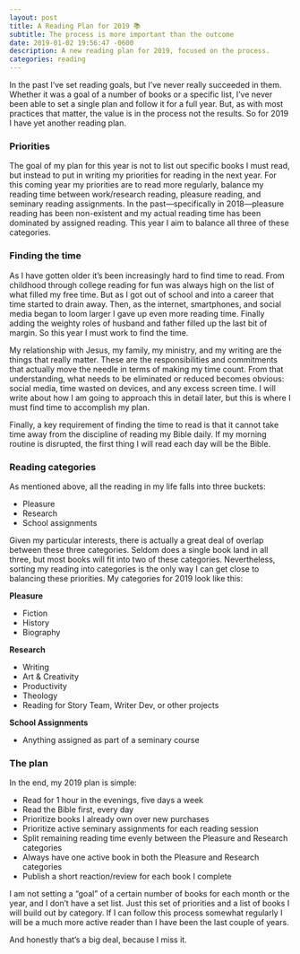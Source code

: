 ```yaml
---
layout: post
title: A Reading Plan for 2019 📚
subtitle: The process is more important than the outcome
date: 2019-01-02 19:56:47 -0600
description: A new reading plan for 2019, focused on the process.
categories: reading
---
```


In the past I’ve set reading goals, but I’ve never really succeeded in them. Whether it was a goal of a number of books or a specific list, I’ve never been able to set a single plan and follow it for a full year. But, as with most practices that matter, the value is in the process not the results. So for 2019 I have yet another reading plan.

### Priorities

The goal of my plan for this year is not to list out specific books I must read, but instead to put in writing my priorities for reading in the next year. For this coming year my priorities are to read more regularly, balance my reading time between work/research reading, pleasure reading, and seminary reading assignments. In the past—specifically in 2018—pleasure reading has been non-existent and my actual reading time has been dominated by assigned reading. This year I aim to balance all three of these categories.

### Finding the time

As I have gotten older it’s been increasingly hard to find time to read. From childhood through college reading for fun was always high on the list of what filled my free time. But as I got out of school and into a career that time started to drain away. Then, as the internet, smartphones, and social media began to loom larger I gave up even more reading time. Finally adding the weighty roles of husband and father filled up the last bit of margin. So this year I must work to find the time.

My relationship with Jesus, my family, my ministry, and my writing are the things that really matter. These are the responsibilities and commitments that actually move the needle in terms of making my time count. From that understanding, what needs to be eliminated or reduced becomes obvious: social media, time wasted on devices, and any excess screen time. I will write about how I am going to approach this in detail later, but this is where I must find time to accomplish my plan.

Finally, a key requirement of finding the time to read is that it cannot take time away from the discipline of reading my Bible daily. If my morning routine is disrupted, the first thing I will read each day will be the Bible.

### Reading categories

As mentioned above, all the reading in my life falls into three buckets:

- Pleasure
- Research
- School assignments

Given my particular interests, there is actually a great deal of overlap between these three categories. Seldom does a single book land in all three, but most books will fit into two of these categories. Nevertheless, sorting my reading into categories is the only way I can get close to balancing these priorities. My categories for 2019 look like this:

**Pleasure**
- Fiction
- History
- Biography

**Research**
- Writing
- Art & Creativity
- Productivity
- Theology
- Reading for Story Team, Writer Dev, or other projects

**School Assignments**
- Anything assigned as part of a seminary course

### The plan

In the end, my 2019 plan is simple:

- Read for 1 hour in the evenings, five days a week
- Read the Bible first, every day
- Prioritize books I already own over new purchases
- Prioritize active seminary assignments for each reading session
- Split remaining reading time evenly between the Pleasure and Research categories
- Always have one active book in both the Pleasure and Research categories
- Publish a short reaction/review for each book I complete

I am not setting a “goal” of a certain number of books for each month or the year, and I don’t have a set list. Just this set of priorities and a list of books I will build out by category. If I can follow this process somewhat regularly I will be a much more active reader than I have been the last couple of years.

And honestly that’s a big deal, because I miss it.
